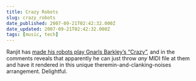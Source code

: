 ```yaml
---
title: Crazy Robots
slug: crazy_robots
date_published: 2007-09-21T02:42:32.000Z
date_updated: 2007-09-21T02:42:32.000Z
tags: [music, tech]
---
```


Ranjit has [made his robots play Gnarls Barkley’s “Crazy”](http://www.moonmilk.com/2007/09/20/lev-and-thumpbot-play-crazy/), and in the comments reveals that apparently he can just throw *any* MIDI file at them and have it rendered in this unique theremin-and-clanking-noises arrangement. Delightful.
